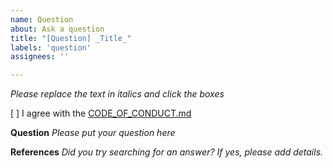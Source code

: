```yaml
---
name: Question
about: Ask a question
title: "[Question] _Title_"
labels: 'question'
assignees: ''

---
```


_Please replace the text in italics and click the boxes_

[ ] I agree with the [CODE_OF_CONDUCT.md](../../CODE_OF_CONDUCT.md)

**Question**
_Please put your question here_

**References**
_Did you try searching for an answer? If yes, please add details._
